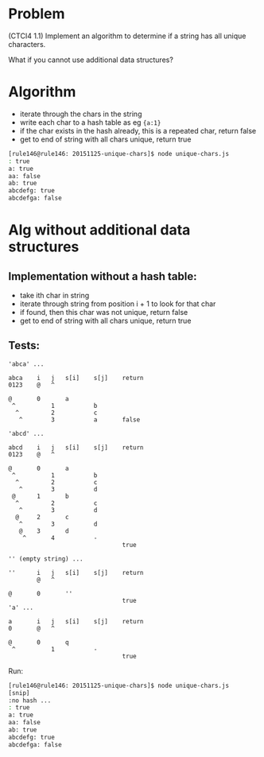 # Problem
(CTCI4 1.1)
Implement an algorithm to determine if a string has all unique characters.

What if you cannot use additional data structures?

# Algorithm

- iterate through the chars in the string
- write each char to a hash table as eg `{a:1}`
- if the char exists in the hash already, this is a repeated char, return false
- get to end of string with all chars unique, return true

```bash
[rule146@rule146: 20151125-unique-chars]$ node unique-chars.js
: true
a: true
aa: false
ab: true
abcdefg: true
abcdefga: false

```

# Alg without additional data structures

## Implementation without a hash table:
- take ith char in string
- iterate through string from position i + 1 to look for that char
- if found, then this char was not unique, return false
- get to end of string with all chars unique, return true

## Tests:
```
'abca' ...

abca    i   j   s[i]    s[j]    return
0123    @   ^

@       0       a
 ^          1           b
  ^         2           c
   ^        3           a       false

'abcd' ...

abcd    i   j   s[i]    s[j]    return
0123    @   ^

@       0       a
 ^          1           b
  ^         2           c
   ^        3           d
 @      1       b
  ^         2           c
   ^        3           d
  @     2       c
   ^        3           d
   @    3       d
    ^       4           -
                                true

'' (empty string) ...

''      i   j   s[i]    s[j]    return
        @   ^

@       0       ''
                                true
'a' ...

a       i   j   s[i]    s[j]    return
0       @   ^

@       0       q
 ^          1           -
                                true
```

Run:

```bash
[rule146@rule146: 20151125-unique-chars]$ node unique-chars.js
[snip]
:no hash ...
: true
a: true
aa: false
ab: true
abcdefg: true
abcdefga: false
```
